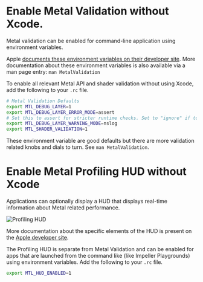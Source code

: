 # Enable Metal Validation without Xcode.

Metal validation can be enabled for command-line application using environment
variables.

Apple [documents these environment variables on their developer site](https://developer.apple.com/documentation/xcode/validating-your-apps-metal-api-usage#Enable-API-Validation-with-environment-variables).
More documentation about these environment variables is also available via a man
page entry: `man MetalValidation`

To enable all relevant Metal API and shader validation without using Xcode, add
the following to your `.rc` file.

``` sh
# Metal Validation Defaults
export MTL_DEBUG_LAYER=1
export MTL_DEBUG_LAYER_ERROR_MODE=assert
# Set this to assert for stricter runtime checks. Set to "ignore" if too chatty.
export MTL_DEBUG_LAYER_WARNING_MODE=nslog
export MTL_SHADER_VALIDATION=1
```

These environment variable are good defaults but there are more validation
related knobs and dials to turn. See `man MetalValidation`.

# Enable Metal Profiling HUD without Xcode

Applications can optionally display a HUD that displays real-time information
about Metal related performance.

![Profiling HUD](https://raw.githubusercontent.com/flutter/assets-for-api-docs//5da33067f5cfc7f177d9c460d618397aad9082ca/assets/engine/impeller/metal_validation/performance_hud.avif)

More documentation about the specific elements of the HUD is present on the
[Apple developer site](https://developer.apple.com/documentation/xcode/monitoring-your-metal-apps-graphics-performance).

The Profiling HUD is separate from Metal Validation and can be enabled for apps
that are launched from the command like (like Impeller Playgrounds) using
environment variables. Add the following to your `.rc` file.

```sh
export MTL_HUD_ENABLED=1
```
